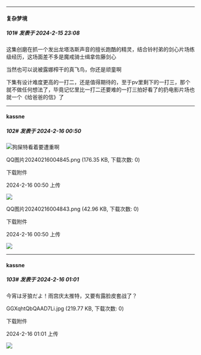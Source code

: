 
*****

####  复杂梦境  
##### 101#       发表于 2024-2-15 23:08

这集创磨在抓一个发出龙塔洛斯声音的擅长跑酷的精灵，结合铃村弟的剑心片场练级经历，这场面差不多是魔戒骑士缉拿佐藤剑心

当然也可以说被露娜榨干的真飞鸟，你还是顽童啊

下集有设计难度更高的一打二，还是值得期待的，至于pv里剩下的一打三，那个就不做任何想法了，毕竟记忆里比一打二还要难的一打三拍好看了的扔电影片场也就一个《给爸爸的信》了


*****

####  kassne  
##### 102#       发表于 2024-2-16 00:50

<img src="https://static.saraba1st.com/image/smiley/face2017/037.png" referrerpolicy="no-referrer">狗屎特看着要遭重啊

QQ图片20240216004845.png
(176.35 KB, 下载次数: 0)

下载附件

2024-2-16 00:50 上传

<img src="https://img.saraba1st.com/forum/202402/16/005043eu83wcruruykxux5.png" referrerpolicy="no-referrer">

QQ图片20240216004843.png
(42.96 KB, 下载次数: 0)

下载附件

2024-2-16 00:50 上传

<img src="https://img.saraba1st.com/forum/202402/16/005042qrpy5lj1ohlow051.png" referrerpolicy="no-referrer">


*****

####  kassne  
##### 103#       发表于 2024-2-16 01:01

今宵は牙狼だよ！雨宫庆太推特，又要有露脸皮套战了？

GGXqhtQbQAAD7Li.jpg
(219.77 KB, 下载次数: 0)

下载附件

2024-2-16 01:01 上传

<img src="https://img.saraba1st.com/forum/202402/16/010106fl656b254vbpnwvp.jpg" referrerpolicy="no-referrer">

